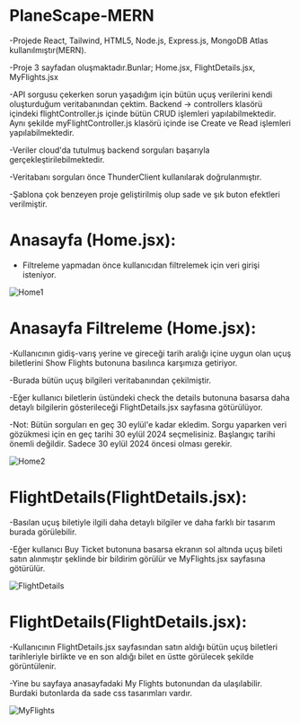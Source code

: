 # PlaneScape-MERN
-Projede React, Tailwind, HTML5, Node.js, Express.js, MongoDB Atlas kullanılmıştır(MERN). 

-Proje 3 sayfadan oluşmaktadır.Bunlar; Home.jsx, FlightDetails.jsx, MyFlights.jsx

-API sorgusu çekerken sorun yaşadığım için bütün uçuş verilerini kendi oluşturduğum veritabanından çektim. Backend -> controllers klasörü içindeki flightController.js içinde bütün CRUD işlemleri yapılabilmektedir. Aynı şekilde myFlightController.js klasörü içinde ise Create ve Read işlemleri yapılabilmektedir.

-Veriler cloud'da tutulmuş backend sorguları başarıyla gerçekleştirilebilmektedir.

-Veritabanı sorguları önce ThunderClient kullanılarak doğrulanmıştır.

-Şablona çok benzeyen proje geliştirilmiş olup sade ve şık buton efektleri verilmiştir.

<h1>Anasayfa (Home.jsx):</h1>

- Filtreleme yapmadan önce kullanıcıdan filtrelemek için veri girişi isteniyor.
  
![Home1](https://github.com/user-attachments/assets/fcc8c82a-7429-4240-b6d8-64cb0632f169)

<h1>Anasayfa Filtreleme (Home.jsx):</h1>

-Kullanıcının gidiş-varış yerine ve gireceği tarih aralığı içine uygun olan uçuş biletlerini Show Flights butonuna basılınca karşımıza getiriyor. 

-Burada bütün uçuş bilgileri veritabanından çekilmiştir.

-Eğer kullanıcı biletlerin üstündeki check the details butonuna basarsa daha detaylı bilgilerin gösterileceği FlightDetails.jsx sayfasına götürülüyor.

-Not: Bütün sorguları en geç 30 eylül'e kadar ekledim. Sorgu yaparken veri gözükmesi için en geç tarihi 30 eylül 2024 seçmelisiniz. Başlangıç tarihi önemli değildir. Sadece 30 eylül 2024 öncesi olması gerekir.

![Home2](https://github.com/user-attachments/assets/7ac2a15e-8bb9-4fe0-ac24-2e3be88b7ba6)

<h1>FlightDetails(FlightDetails.jsx):</h1>

-Basılan uçuş biletiyle ilgili daha detaylı bilgiler ve daha farklı bir tasarım burada görülebilir.

-Eğer kullanıcı Buy Ticket butonuna basarsa ekranın sol altında uçuş bileti satın alınmıştır şeklinde bir bildirim görülür ve MyFlights.jsx sayfasına götürülür.

![FlightDetails](https://github.com/user-attachments/assets/46459ac8-bad2-4a5d-b3f7-dca891788b46)

<h1>FlightDetails(FlightDetails.jsx):</h1>

-Kullanıcının FlightDetails.jsx sayfasından satın aldığı bütün uçuş biletleri tarihleriyle birlikte ve en son aldığı bilet en üstte görülecek şekilde görüntülenir.

-Yine bu sayfaya anasayfadaki My Flights butonundan da ulaşılabilir. Burdaki butonlarda da sade css tasarımları vardır.

![MyFlights](https://github.com/user-attachments/assets/5c3a7575-3518-461e-af8a-6b7fc3fdafa3)





